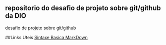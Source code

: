 ## repositorio do desafio de projeto sobre git/github da DIO
desafio de projeto sobre git/github 


##Links Uteis
[Sintaxe Basica MarkDown](https://www.markdownguide.org/basic-syntax/)
